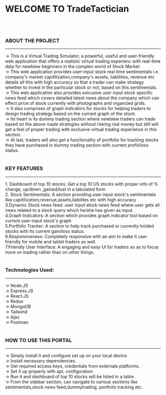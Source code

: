 <br>
<h1><bold>WELCOME TO TradeTactician</bold></h1>
 <br></br>

<h3><bold>ABOUT THE PROJECT</bold></h3>
<hr></hr>
-> This is a Virtual Trading Simulator, a powerful, useful and user-friendly web application that offers a realistic virtual trading experienc with real-time data  for newbiew beginners in the complex world of Stock Market. <br>
-> This web application provides user-input stock real time sentimentals i.e. company's market capitilization,company's assets, liabilities, revenue etc details all this with high accuracy so that a trader can make strategy whether to invest in the particular stock or not, based on this sentimentals.<br>
-> This web application also provides exlcusive user input stock specific news feed which covers detailed  latest news about the company which can effect price of stock currently with photographs and organized grids.<br>
-> It also comprises of graph indicators for stocks for helping traders to design trading strategy based on the current graph of the stock.<br>
-> Its heart is its dummy trading section where newbiew traders can trade based on the above made strategies without risking real money but still will get a feel of proper trading with exclusive virtual trading experience in this section.<br>
-> At last, traders will also get a functionality of portfolio for tracking stocks they have purchased in dummy trading section with current profit/loss status. <br><br>

<h3><bold>KEY FEATURES</bold></h3>
<hr></hr>
1. <bold>Dashboard of top 10 stocks</bold>: Get a top 10 US stocks with proper info of % change, up/down ,gained/lost in a tabulated form<br>
2. <bold>Stock Sentimentals: </bold>A section providing user input stock's sentimentals like capitilization,revenue,assets,liabilites etc with high accuracy<br>
3.<bold>Dynamic Stock news feed: </bold> user input stock news feed where user gets all news related to a stock query which he/she has given as input.<br>
4.<bold>Graph Indicators: </bold>A section which provides graph indicator tool based on current user-input stock's graph<br>
5.<bold>Portfolio Tracker: </bold> A section to help track purchased or currently holded stocks with its current gain/loss status.<br>
6.<bold>Responsiveness: </bold> Completely responsive with an aim to make it user friendly for mobile and tablet traders as well. <br>
7.<bold>Friendly User Interface: </bold> A engaging and easy UI for traders so as to focus more on trading rather than on other things.<br><br>

<h3><bold>Technologies Used: </bold></h3>
<hr></hr>
-> Node.JS<br>
-> Express.JS<br>
-> React.JS<br>
-> Redux<br>
-> MongoDB<br>
-> Tailwind<br>
-> Ajax<br>
-> Postman<br><br>


<h3><bold> HOW TO USE THIS PORTAL</bold></h3>
<hr></hr>
-> Simply install it and configure set up on your local device<br>
-> Install necessary dependencies.<br>
-> Get required access keys, credentials from externals platforms.<br>
-> Set it up properly with apt. configuration.<br>
-> Run it and dashboard of top 10 stocks will be listed in a table.<br>
-> From the sidebar section, can navigate to various sections like sentimentals,stock news feed,dummytrading, portfolio tracking etc.<br><br>




